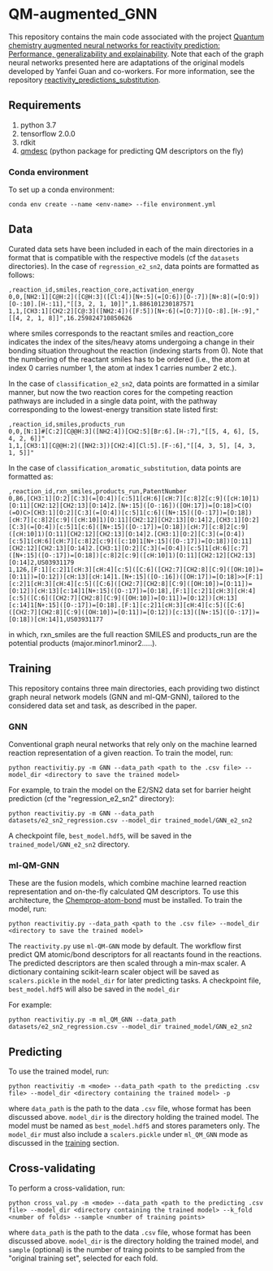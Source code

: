 # QM-augmented_GNN

This repository contains the main code associated with the project [Quantum chemistry augmented neural networks for reactivity prediction: Performance, generalizability and explainability](https://doi.org/10.1063/5.0079574). Note that each of the graph neural networks presented here are adaptations of the original models developed by Yanfei Guan and co-workers. For more information, see the repository [reactivity_predictions_substitution](https://github.com/yanfeiguan/reactivity_predictions_substitution).

## Requirements

1. python 3.7
2. tensorflow 2.0.0
3. rdkit
3. [qmdesc](https://github.com/yanfeiguan/chemprop-atom-bond) (python package for predicting QM descriptors on the fly)

### Conda environment
To set up a conda environment:
```
conda env create --name <env-name> --file environment.yml
```

## Data

Curated data sets have been included in each of the main directories in a format that is compatible with the respective models (cf the `datasets` directories). In the case of `regression_e2_sn2`, data points are formatted as follows:

```
,reaction_id,smiles,reaction_core,activation_energy
0,0,[NH2:1][C@H:2]([C@H:3]([Cl:4])[N+:5](=[O:6])[O-:7])[N+:8](=[O:9])[O-:10].[H-:11],"[[3, 2, 1, 10]]",1.886101230187571
1,1,[CH3:1][CH2:2][C@:3]([NH2:4])([F:5])[N+:6](=[O:7])[O-:8].[H-:9],"[[4, 2, 1, 8]]",16.259824710850626
```
where smiles corresponds to the reactant smiles and reaction_core indicates the index of the sites/heavy atoms undergoing a change in their bonding situation throughout the reaction (indexing starts from 0). Note that the numbering of the reactant smiles has to be ordered (i.e., the atom at index 0 carries number 1, the atom at index 1 carries number 2 etc.).

In the case of `classification_e2_sn2`, data points are formatted in a similar manner, but now the two reaction cores for the competing reaction pathways are included in a single data point, with the pathway corresponding to the lowest-energy transition state listed first:

```
,reaction_id,smiles,products_run
0,0,[N:1]#[C:2][C@@H:3]([NH2:4])[CH2:5][Br:6].[H-:7],"[[5, 4, 6], [5, 4, 2, 6]]"
1,1,[CH3:1][C@@H:2]([NH2:3])[CH2:4][Cl:5].[F-:6],"[[4, 3, 5], [4, 3, 1, 5]]"
```

In the case of `classification_aromatic_substitution`, data points are formatted as:

```
,reaction_id,rxn_smiles,products_run,PatentNumber
0,86,[CH3:1][O:2][C:3](=[O:4])[c:5]1[cH:6][cH:7][c:8]2[c:9]([cH:10]1)[O:11][CH2:12][CH2:13][O:14]2.[N+:15]([O-:16])([OH:17])=[O:18]>C(O)(=O)C>[CH3:1][O:2][C:3](=[O:4])[c:5]1[c:6]([N+:15]([O-:17])=[O:18])[cH:7][c:8]2[c:9]([cH:10]1)[O:11][CH2:12][CH2:13][O:14]2,[CH3:1][O:2][C:3](=[O:4])[c:5]1[c:6]([N+:15]([O-:17])=[O:18])[cH:7][c:8]2[c:9]([cH:10]1)[O:11][CH2:12][CH2:13][O:14]2.[CH3:1][O:2][C:3](=[O:4])[c:5]1[cH:6][cH:7][c:8]2[c:9]([c:10]1[N+:15]([O-:17])=[O:18])[O:11][CH2:12][CH2:13][O:14]2.[CH3:1][O:2][C:3](=[O:4])[c:5]1[cH:6][c:7]([N+:15]([O-:17])=[O:18])[c:8]2[c:9]([cH:10]1)[O:11][CH2:12][CH2:13][O:14]2,US03931179
1,126,[F:1][c:2]1[cH:3][cH:4][c:5]([C:6]([CH2:7][CH2:8][C:9]([OH:10])=[O:11])=[O:12])[cH:13][cH:14]1.[N+:15]([O-:16])([OH:17])=[O:18]>>[F:1][c:2]1[cH:3][cH:4][c:5]([C:6]([CH2:7][CH2:8][C:9]([OH:10])=[O:11])=[O:12])[cH:13][c:14]1[N+:15]([O-:17])=[O:18],[F:1][c:2]1[cH:3][cH:4][c:5]([C:6]([CH2:7][CH2:8][C:9]([OH:10])=[O:11])=[O:12])[cH:13][c:14]1[N+:15]([O-:17])=[O:18].[F:1][c:2]1[cH:3][cH:4][c:5]([C:6]([CH2:7][CH2:8][C:9]([OH:10])=[O:11])=[O:12])[c:13]([N+:15]([O-:17])=[O:18])[cH:14]1,US03931177
```

in which, rxn_smiles are the full reaction SMILES and products_run are the potential products (major.minor1.minor2.....).

## Training
This repository contains three main directories, each providing two distinct graph neural network models (GNN and ml-QM-GNN), tailored to the considered data set and task, as described in the paper.

### GNN
Conventional graph neural networks that rely only on the machine learned reaction representation of a given reaction. 
To train the model, run:
```
python reactivitiy.py -m GNN --data_path <path to the .csv file> --model_dir <directory to save the trained model> 
```

For example, to train the model on the E2/SN2 data set for barrier height prediction (cf the "regression_e2_sn2" directory):
```angular2
python reactivitiy.py -m GNN --data_path datasets/e2_sn2_regression.csv --model_dir trained_model/GNN_e2_sn2
```

A checkpoint file, `best_model.hdf5`, will be saved in the `trained_model/GNN_e2_sn2` directory.

### ml-QM-GNN

These are the fusion models, which combine machine learned reaction representation and on-the-fly
calculated QM descriptors. To use this architecture, the [Chemprop-atom-bond](https://github.com/yanfeiguan/chemprop-atom-bond) 
must be installed. To train the model, run:

```
python reactivitiy.py --data_path <path to the .csv file> --model_dir <directory to save the trained model> 
``` 

The `reactivity.py` use `ml-QM-GNN` mode by default. The workflow first predict QM atomic/bond descriptors for all reactants found in the reactions.
The predicted descriptors are then scaled through a min-max scaler. A dictionary containing scikit-learn scaler object will be saved 
as `scalers.pickle` in the `model_dir` for later predicting tasks. A checkpoint file, `best_model.hdf5` will also be saved in the `model_dir`

For example:
```angular2
python reactivitiy.py -m ml_QM_GNN --data_path datasets/e2_sn2_regression.csv --model_dir trained_model/GNN_e2_sn2
```

## Predicting
To use the trained model, run:

```
python reactivitiy -m <mode> --data_path <path to the predicting .csv file> --model_dir <directory containing the trained model> -p 
```

where `data_path` is the path to the data `.csv` file, whose format has been discussed above. `model_dir` is the directory holding the trained model. 
The model must be named as `best_model.hdf5` and stores parameters only. The `model_dir` must also include a `scalers.pickle` under `ml_QM_GNN` mode as discussed in the
[training](#Training) section.

## Cross-validating
To perform a cross-validation, run:

```
python cross_val.py -m <mode> --data_path <path to the predicting .csv file> --model_dir <directory containing the trained model> --k_fold <number of folds> --sample <number of training points>
```

where `data_path` is the path to the data `.csv` file, whose format has been discussed above. `model_dir` is the directory holding the trained model, and `sample` (optional) is the number of traing points to be sampled from the "original training set", selected for each fold.
